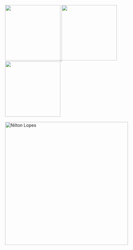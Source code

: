 <div>
  <a href="https://github.com/tonlopes21">
  <img height = "180em" src = "https://github-readme-stats.vercel.app/api?username=tonlopes21&show_icons=true&theme=dracula&include_all_commits=true&count_private=true" />
  <img height = "180em" src = "https://github-readme-stats.vercel.app/api/top-langs/?username=tonlopes21&layout=compact&langs_count= 16 & theme = dracula" />
  <img height = "180em" src = "https://github-readme-stats.vercel.app/api/top-langs/?username=tonlopes21&layout=compact&langs_count= 7 & theme = dracula" />
</div>
<div style = "display: inline_block"> <br>
  <img align = "center" alt = "Nilton Lopes"  width = "400" src = "https://abeinfobrasil.com.br/wp-content/uploads/2021/03/1-56.jpg ">
